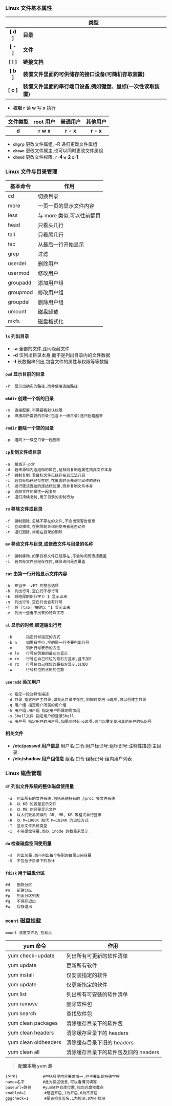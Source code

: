 ### Linux 文件基本属性

| &nbsp; | 类型                                                      |
| :----: | --------------------------------------------------------- |
| **[ d ]** | **目录**                                                  |
| **[ - ]** | **文件**                                                  |
| **[ l ]** | **链接文档**                                              |
| **[ b ]** | **装置文件里面的可供储存的接口设备(可随机存取装置)**      |
| **[ c ]** | **装置文件里面的串行端口设备,例如键盘、鼠标(一次性读取装置)** |


- **权限**    **r** 读    **w** 写    **x** 执行

| 文件类型 | root 用户 | 普通用户 | 其他用户 |
| :------: | :-------: | :------: | :------: |
|  **d**   | **r w x** | **r - x** | **r - x** |

- **`chgrp`** 更改文件属组, -R 递归更改文件属组
- **`chown`** 更改文件属主,也可以同时更改文件属组
- **`chmod`** 更改文件权限, **`r`-4 `w`-2 `x`-1**

### Linux 文件与目录管理

| 基本命令 | 作用                      |
| -------- | ------------------------- |
| cd       | 切换目录                  |
| more     | 一页一页的显示文件内容    |
| less     | 与 more 类似,可以往前翻页 |
| head     | 只看头几行                |
| tail     | 只看尾几行                |
| tac      | 从最后一行开始显示        |
| grep     | 过滤                      |
| userdel  | 删除用户                  |
| usermod  | 修改用户                  |
| groupadd | 添加用户组                |
| groupmod | 修改用户组                |
| groupdel | 删除用户组                |
| umount   | 磁盘卸载                  |
| mkfs     | 磁盘格式化                |

#### `ls` **列出目录**

- **-a** 全部的文件,连同隐藏文件
- **-d** 仅列出目录本身,而不是列出目录内的文件数据
- **-l** 长数据串列出,包含文件的属性与权限等等数据

#### `pwd` 显示目前的目录

```shell
-P  显示出确实的路径,而非使用连结路径
```

#### `mkdir` 创建一个新的目录

```shell
-m  直接配置,不需要看默认权限
-p  直接将所需要的目录(包含上一级目录)递归创建起来
```

#### `rmdir` 删除一个空的目录

```shell
-p  连同上一级空目录一起删除
```

#### `cp`复制文件或目录

```shell
-a  相当于-pdr
-d  若来源档为连结档的属性,结档则复制连属性而非文件本身
-f  强制复制,若目标文件已经存在且无法开启
-i  若目标档已经存在时,在覆盖时会先询问动作的进行
-l  进行硬式连结的连结档创建,而非复制文件本身
-p  连同文件的属性一起复制
-r  递归持续复制,用于目录的复制行为
```

#### `rm` 移除文件或目录

```shell
-f  强制删除,忽略不存在的文件,不会出现警告信息
-i  互动模式,在删除前会询问使用者是否动作
-r  递归删除,常用在目录的删除
```

#### `mv` 移动文件与目录,或修改文件与目录的名称

```shell
-f  强制移动,如果目标文件已经存在,不会询问而直接覆盖
-i  若目标文件已经存在时,就会询问是否覆盖
```

#### `cat` 由第一行开始显示文件内容

```shell
-A  相当于 -vET 的整合选项
-b  列出行号,空白行不标行号
-E  将结尾的断行字节 $ 显示出来
-n  列出行号,空白行也会有行号
-T  将 [tab] 按键以 ^I 显示出来
-v  列出一些看不出来的特殊字符
```

#### `nl` 显示的时候,顺道输出行号

```shell
 -b      指定行号指定的方式
 -b a    如果有空行,空的那一行不要列出行号
 -n      列出行号表示的方法
 -n ln   行号在荧幕的最左方显示
 -n rn   行号在自己栏位的最右方显示,且不加0
 -n rz   行号在自己栏位的最右方显示,且加0
 -w      行号栏位的占用的位数
```

#### `useradd` 添加用户

```shell
 -c 指定一段注释性描述
 -d 目录 指定用户主目录,如果此目录不存在,则同时使用-m选项,可以创建主目录
 -g 用户组 指定用户所属的用户组
 -G 用户组,用户组 指定用户所属的附加组
 -s Shell文件 指定用户的登录Shell
 -u 用户号 指定用户的用户号,如果同时有-o选项,则可以重复使用其他用户的标识号
```

#### 相关文件

- **/etc/passwd 用户信息**
	    用户名:口令:用户标识号:组标识号:注释性描述:主目录:
- **/etc/shadow 用户组信息**
	    组名:口令:组标识号:组内用户列表

### Linux 磁盘管理

#### `df` 列出文件系统的整体磁盘使用量

```shell
 -a  列出所有的文件系统,包括系统特有的 /proc 等文件系统
 -k  以 KB 的容量显示文件
 -m  以 MB 的容量显示文件
 -h  以人们较易阅读的 GB, MB, KB 等格式自行显示
 -H  以 M=1000K 取代 M=1024K 的进位方式
 -T  显示文件系统类型
 -i  不用硬盘容量,而以 inode 的数量来显示
```

#### `du` 检查磁盘空间使用量

```shell
 -s  列出总量,而不列出每个各别的目录占用容量
 -S  不包括子目录下的总计
```

#### `fdisk` 用于磁盘分区

```shell
#d   删除分区
#n   新建分区
#p   列出分区列表
#q   不保存退出
#w   保存退出
```

### `mount` 磁盘挂载

```shell
mount 装置文件名 挂载点
```

| yum 命令             | 作用                                 |
| -------------------- | ------------------------------------ |
| yum check-update     | 列出所有可更新的软件清单             |
| yum update           | 更新所有软件                         |
| yum install          | 仅安装指定的软件                     |
| yum update           | 仅更新指定的软件                     |
| yum list             | 列出所有可安裝的软件清单             |
| yum remove           | 删除软件包                           |
| yum search           | 查找软件包                           |
| yum clean packages   | 清除缓存目录下的软件包               |
| yum clean headers    | 清除缓存目录下的 headers             |
| yum clean oldheaders | 清除缓存目录下旧的 headers           |
| yum clean all        | 清除缓存目录下的软件包及旧的 headers |

> **配置本地 yum 源**

```shell
[名字]           #中括号里内容要求唯一,但不要出现特殊字符
name=名字        #此为描述信息,可以看情况填写
baseurl=路径     #yum软件仓库位置,指向光盘挂载点
enabled=1        #是否开启,1为开启,0为不开启
gpgcheck=1       #是否检查签名,1为检测,0为不检测
```